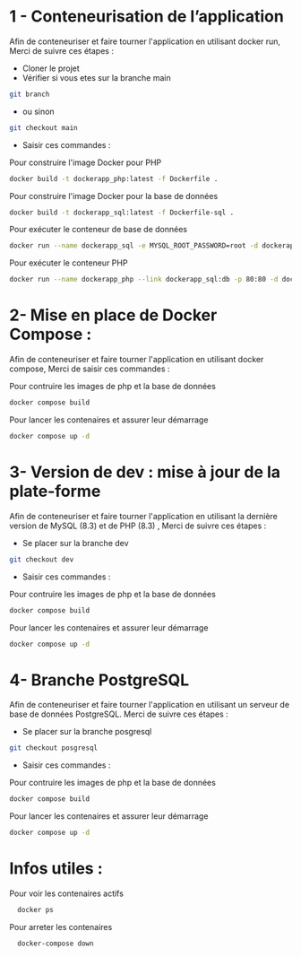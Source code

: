  # 1 - Conteneurisation de l’application 

Afin de conteneuriser et faire tourner l'application en utilisant docker run, Merci de suivre ces étapes :

- Cloner le projet
- Vérifier si vous etes sur la branche main
```sh
git branch
```
- ou sinon
```sh
git checkout main
```
- Saisir ces commandes :
  
Pour construire l'image Docker pour PHP 
```sh
docker build -t dockerapp_php:latest -f Dockerfile .
```

Pour construire l'image Docker pour la base de données 
```sh
docker build -t dockerapp_sql:latest -f Dockerfile-sql .    
```

Pour exécuter le conteneur de base de données
```sh
docker run --name dockerapp_sql -e MYSQL_ROOT_PASSWORD=root -d dockerapp_sql:latest  
```

Pour exécuter le conteneur PHP
```sh
docker run --name dockerapp_php --link dockerapp_sql:db -p 80:80 -d dockerapp_php:latest
``` 

 # 2- Mise en place de Docker Compose : 

 Afin de conteneuriser et faire tourner l'application en utilisant docker compose, Merci de saisir ces commandes :
 
Pour contruire les images de php et la base de données
```sh
docker compose build
```
Pour lancer les contenaires et assurer leur démarrage
```sh
docker compose up -d
```

 # 3- Version de dev : mise à jour de la plate-forme
 
  Afin de conteneuriser et faire tourner l'application en utilisant la dernière version de MySQL (8.3) et de PHP (8.3) , Merci de suivre ces étapes :
  
- Se placer sur la branche dev
```sh
git checkout dev
```
- Saisir ces commandes :
  
Pour contruire les images de php et la base de données
```sh
docker compose build
```
Pour lancer les contenaires et assurer leur démarrage
```sh
docker compose up -d
```

 # 4- Branche PostgreSQL
  Afin de conteneuriser et faire tourner l'application en utilisant un serveur de base de données PostgreSQL. Merci de suivre ces étapes :
  
- Se placer sur la branche posgresql
```sh
git checkout posgresql
```
- Saisir ces commandes :
  
Pour contruire les images de php et la base de données
```sh
docker compose build
```
Pour lancer les contenaires et assurer leur démarrage
```sh
docker compose up -d
```


# Infos utiles : 
Pour voir les contenaires actifs
```sh
  docker ps
```
Pour arreter les contenaires 
```sh
  docker-compose down
```
